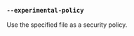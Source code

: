 ### `--experimental-policy`

<!-- YAML
added: v11.8.0
-->

Use the specified file as a security policy.
